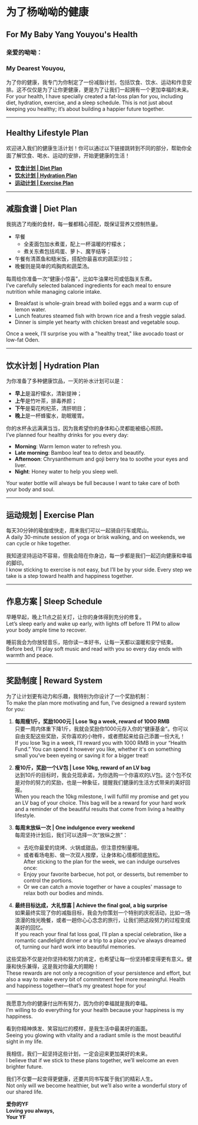 # 为了杨呦呦的健康  
## For My Baby Yang Youyou's Health  

### 亲爱的呦呦：  
### My Dearest Youyou,  

为了你的健康，我专门为你制定了一份减脂计划，包括饮食、饮水、运动和作息安排。这不仅仅是为了让你更健康，更是为了让我们一起拥有一个更加幸福的未来。  
For your health, I have specially created a fat-loss plan for you, including diet, hydration, exercise, and a sleep schedule. This is not just about keeping you healthy; it’s about building a happier future together.  

---

## Healthy Lifestyle Plan  

欢迎进入我们的健康生活计划！你可以通过以下链接跳转到不同的部分，帮助你全面了解饮食、喝水、运动的安排，开始更健康的生活！  

- [**饮食计划 | Diet Plan**](./eat.md)
- [**饮水计划 | Hydration Plan**](./drink.md)
- [**运动计划 | Exercise Plan**](./sport.md)

---

## **减脂食谱 | Diet Plan**  
我挑选了均衡的食材，每一餐都精心搭配，既保证营养又控制热量。  
- 早餐
  * 全麦面包加水煮蛋，配上一杯温暖的柠檬水；
  * 煮关东煮包括鸡蛋、萝卜、魔芋结等；
- 午餐有清蒸鱼和糙米饭，搭配你最喜欢的蔬菜沙拉；  
- 晚餐则是简单的鸡胸肉和蔬菜汤。

每周给你准备一次“健康小惊喜”，比如牛油果吐司或低脂关东煮。  
I’ve carefully selected balanced ingredients for each meal to ensure nutrition while managing calorie intake.  
- Breakfast is whole-grain bread with boiled eggs and a warm cup of lemon water.  
- Lunch features steamed fish with brown rice and a fresh veggie salad.  
- Dinner is simple yet hearty with chicken breast and vegetable soup.  

Once a week, I’ll surprise you with a "healthy treat," like avocado toast or low-fat Oden.  

---

## **饮水计划 | Hydration Plan**  
为你准备了多种健康饮品，一天的补水计划可以是：  
- **早上**是温柠檬水，清新提神；  
- **上午**是竹叶茶，排毒养颜；  
- **下午**是菊花枸杞茶，清肝明目；  
- **晚上**是一杯蜂蜜水，助眠暖胃。  

你的水杯永远满满当当，因为我希望你的身体和心灵都能被细心照顾。  
I’ve planned four healthy drinks for you every day:  
- **Morning**: Warm lemon water to refresh you.  
- **Late morning**: Bamboo leaf tea to detox and beautify.  
- **Afternoon**: Chrysanthemum and goji berry tea to soothe your eyes and liver.  
- **Night**: Honey water to help you sleep well.  

Your water bottle will always be full because I want to take care of both your body and soul.  

---

## **运动规划 | Exercise Plan**  
每天30分钟的瑜伽或快走，周末我们可以一起骑自行车或爬山。  
A daily 30-minute session of yoga or brisk walking, and on weekends, we can cycle or hike together.  

我知道坚持运动不容易，但我会陪在你身边，每一步都是我们一起迈向健康和幸福的脚印。  
I know sticking to exercise is not easy, but I’ll be by your side. Every step we take is a step toward health and happiness together.  

---

## **作息方案 | Sleep Schedule**  
早睡早起，晚上11点之前关灯，让你的身体得到充分的修复。  
Let’s sleep early and wake up early, with lights off before 11 PM to allow your body ample time to recover.  

睡前我会为你放轻音乐，陪你读一本好书，让每一天都以温暖和安宁结束。  
Before bed, I’ll play soft music and read with you so every day ends with warmth and peace.  

---

## **奖励制度 | Reward System**  
为了让计划更有动力和乐趣，我特别为你设计了一个奖励机制：  
To make the plan more motivating and fun, I’ve designed a reward system for you:

1. **每周瘦1斤，奖励1000元 | Lose 1kg a week, reward of 1000 RMB**  
   只要一周内体重下降1斤，我就会奖励你1000元存入你的“健康基金”。你可以自由支配这些奖励，买你喜欢的小物件，或者攒起来给自己添置一份大礼！  
   If you lose 1kg in a week, I’ll reward you with 1000 RMB in your “Health Fund.” You can spend it however you like, whether it's on something small you’ve been eyeing or saving it for a bigger treat!

2. **瘦10斤，奖励一个LV包 | Lose 10kg, reward of an LV bag**  
   达到10斤的目标时，我会兑现承诺，为你选购一个你喜欢的LV包。这个包不仅是对你的努力的奖励，也是一种象征，提醒我们健康的生活方式带来的美好回报。  
   When you reach the 10kg milestone, I will fulfill my promise and get you an LV bag of your choice. This bag will be a reward for your hard work and a reminder of the beautiful results that come from living a healthy lifestyle.

3. **每周末放纵一次 | One indulgence every weekend**  
   每周坚持计划后，我们可以选择一次“放纵之旅”：  
   - 去吃你最爱的烧烤、火锅或甜品，但注意控制量哦。  
   - 或者看场电影、做一次双人按摩，让身体和心情都彻底放松。  
   After sticking to the plan for the week, we can indulge ourselves once:  
   - Enjoy your favorite barbecue, hot pot, or desserts, but remember to control the portions.  
   - Or we can catch a movie together or have a couples' massage to relax both our bodies and minds.

4. **最终目标达成，大礼惊喜 | Achieve the final goal, a big surprise**  
   如果最终实现了你的减脂目标，我会为你策划一个特别的庆祝活动，比如一场浪漫的烛光晚餐，或者一趟你心心念念的旅行，让我们把这段努力的过程变成美好的回忆。  
   If you reach your final fat loss goal, I’ll plan a special celebration, like a romantic candlelight dinner or a trip to a place you’ve always dreamed of, turning our hard work into beautiful memories.

这些奖励不仅是对你坚持和努力的肯定，也希望让每一份坚持都变得更有意义。健康和快乐兼得，这是我对你最大的期盼！  
These rewards are not only a recognition of your persistence and effort, but also a way to make every bit of commitment feel more meaningful. Health and happiness together—that’s my greatest hope for you!

---

我愿意为你的健康付出所有努力，因为你的幸福就是我的幸福。  
I’m willing to do everything for your health because your happiness is my happiness.  

看到你精神焕发、笑容灿烂的模样，是我生活中最美好的画面。  
Seeing you glowing with vitality and a radiant smile is the most beautiful sight in my life.  

我相信，我们一起坚持这些计划，一定会迎来更加美好的未来。  
I believe that if we stick to these plans together, we’ll welcome an even brighter future.  

我们不仅要一起变得更健康，还要共同书写属于我们的精彩人生。  
Not only will we become healthier, but we’ll also write a wonderful story of our shared life.  

**爱你的YF**  
**Loving you always,**  
**Your YF**  
